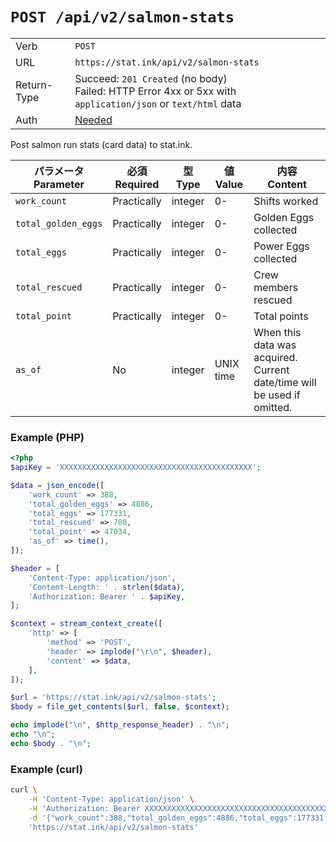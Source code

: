 `POST /api/v2/salmon-stats`
===========================

| | |
|-|-|
|Verb|`POST`|
|URL|`https://stat.ink/api/v2/salmon-stats`|
|Return-Type|Succeed: `201 Created` (no body)<br>Failed: HTTP Error 4xx or 5xx with `application/json` or `text/html` data|
|Auth|[Needed](authorization.md)|

Post salmon run stats (card data) to stat.ink.

|パラメータ<br>Parameter|必須<br>Required|型<br>Type|値<br>Value|内容<br>Content      |
|-----------------------|----------------|----------|-----------|---------------------|
|`work_count`           |Practically     |integer   |0-         |Shifts worked        |
|`total_golden_eggs`    |Practically     |integer   |0-         |Golden Eggs collected|
|`total_eggs`           |Practically     |integer   |0-         |Power Eggs collected |
|`total_rescued`        |Practically     |integer   |0-         |Crew members rescued |
|`total_point`          |Practically     |integer   |0-         |Total points         |
|`as_of`                |No              |integer   |UNIX time  |When this data was acquired. Current date/time will be used if omitted.|


### Example (PHP)

```php
<?php
$apiKey = 'XXXXXXXXXXXXXXXXXXXXXXXXXXXXXXXXXXXXXXXXXXX';

$data = json_encode([
    'work_count' => 388,
    'total_golden_eggs' => 4886,
    'total_eggs' => 177331,
    'total_rescued' => 780,
    'total_point' => 47034,
    'as_of' => time(),
]);

$header = [
    'Content-Type: application/json',
    'Content-Length: ' . strlen($data),
    'Authorization: Bearer ' . $apiKey,
];

$context = stream_context_create([
    'http' => [
        'method' => 'POST',
        'header' => implode("\r\n", $header),
        'content' => $data,
    ],
]);

$url = 'https://stat.ink/api/v2/salmon-stats';
$body = file_get_contents($url, false, $context);

echo implode("\n", $http_response_header) . "\n";
echo "\n";
echo $body . "\n";
```


### Example (curl)

```sh
curl \
    -H 'Content-Type: application/json' \
    -H 'Authorization: Bearer XXXXXXXXXXXXXXXXXXXXXXXXXXXXXXXXXXXXXXXXXXX' \
    -d '{"work_count":388,"total_golden_eggs":4886,"total_eggs":177331,"total_rescued":780,"total_point":47034}' \
    'https://stat.ink/api/v2/salmon-stats'
```

